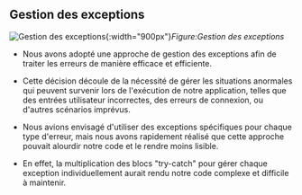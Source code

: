 ## Gestion des exceptions 

![Gestion des exceptions](/prototype/Analyse-Techniques/package-utilisé/images/exceptions.jpg){:width="900px"}*Figure:Gestion des exceptions*

<!-- note -->
- Nous avons adopté une approche de gestion des exceptions afin de traiter les erreurs de manière efficace et efficiente.
  
-  Cette décision découle de la nécessité de gérer les situations anormales qui peuvent survenir lors de l'exécution de notre application, telles que des entrées utilisateur incorrectes, des erreurs de connexion, ou d'autres scénarios imprévus.

- Nous avions envisagé d'utiliser des exceptions spécifiques pour chaque type d'erreur, mais nous avons rapidement réalisé que cette approche pouvait alourdir notre code et le rendre moins lisible.
  
-  En effet, la multiplication des blocs "try-catch" pour gérer chaque exception individuellement aurait rendu notre code complexe et difficile à maintenir.
  
<!-- new slide -->